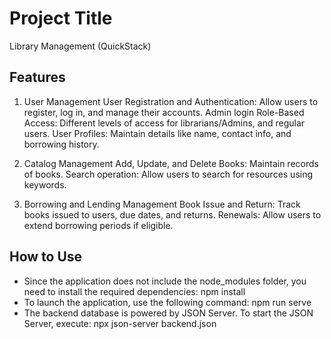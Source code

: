 # Project Title
Library Management (QuickStack)
 
## Features
1. User Management
User Registration and Authentication:
Allow users to register, log in, and manage their accounts.
Admin login
Role-Based Access:
Different levels of access for librarians/Admins, and regular users.
User Profiles:
Maintain details like name, contact info, and borrowing history.
 
2. Catalog Management
Add, Update, and Delete Books:
Maintain records of books.
Search operation:
Allow users to search for resources using keywords.
 
3. Borrowing and Lending Management
Book Issue and Return:
Track books issued to users, due dates, and returns.
Renewals:
Allow users to extend borrowing periods if eligible.
 
## How to Use
- Since the application does not include the node_modules folder, you need to install the required dependencies: npm install
- To launch the application, use the following command: npm run serve
- The backend database is powered by JSON Server. To start the JSON Server, execute:  npx json-server backend.json 
 
